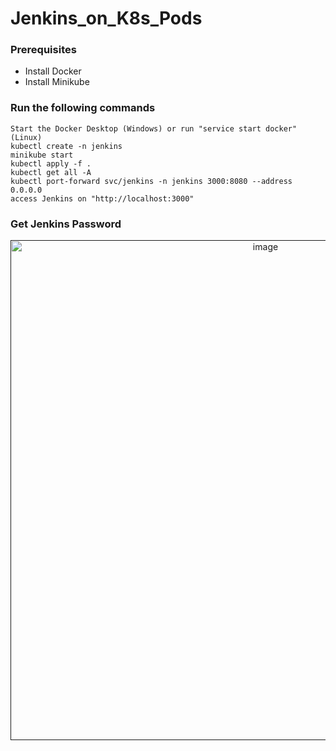 # Jenkins_on_K8s_Pods

### Prerequisites
- Install Docker
- Install Minikube

### Run the following commands
```
Start the Docker Desktop (Windows) or run "service start docker"(Linux)
kubectl create -n jenkins 
minikube start
kubectl apply -f . 
kubectl get all -A
kubectl port-forward svc/jenkins -n jenkins 3000:8080 --address 0.0.0.0
access Jenkins on "http://localhost:3000"

```
### Get Jenkins Password
<div align="center"> <a href=""><img src="C:\Users\sumit\Pictures\Screenshotsjenkins_pass.jpg" alt='image' width='800'/></a> </div>

       

